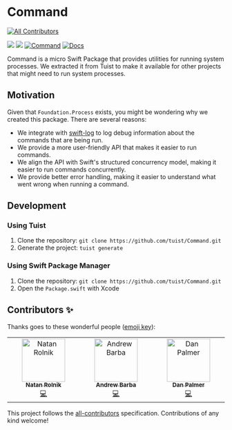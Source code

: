 # Command
<!-- ALL-CONTRIBUTORS-BADGE:START - Do not remove or modify this section -->
[![All Contributors](https://img.shields.io/badge/all_contributors-3-orange.svg?style=flat-square)](#contributors-)
<!-- ALL-CONTRIBUTORS-BADGE:END -->
[![](https://img.shields.io/endpoint?url=https%3A%2F%2Fswiftpackageindex.com%2Fapi%2Fpackages%2Ftuist%2FCommand%2Fbadge%3Ftype%3Dswift-versions)](https://swiftpackageindex.com/tuist/Command)
[![](https://img.shields.io/endpoint?url=https%3A%2F%2Fswiftpackageindex.com%2Fapi%2Fpackages%2Ftuist%2FCommand%2Fbadge%3Ftype%3Dplatforms)](https://swiftpackageindex.com/tuist/Command)
[![Command](https://github.com/tuist/Command/actions/workflows/command.yml/badge.svg)](https://github.com/tuist/Command/actions/workflows/command.yml)
[![Docs](https://github.com/tuist/Command/actions/workflows/docs.yml/badge.svg)](https://github.com/tuist/Command/actions/workflows/docs.yml)

Command is a micro Swift Package that provides utilities for running system processes. We extracted it from Tuist to make it available for other projects that might need to run system processes.

## Motivation

Given that `Foundation.Process` exists, you might be wondering why we created this package. There are several reasons:

- We integrate with [swift-log](https://github.com/apple/swift-log) to log debug information about the commands that are being run.
- We provide a more user-friendly API that makes it easier to run commands.
- We align the API with Swift's structured concurrency model, making it easier to run commands concurrently.
- We provide better error handling, making it easier to understand what went wrong when running a command.

## Development

### Using Tuist

1. Clone the repository: `git clone https://github.com/tuist/Command.git`
2. Generate the project: `tuist generate`


### Using Swift Package Manager

1. Clone the repository: `git clone https://github.com/tuist/Command.git`
2. Open the `Package.swift` with Xcode

## Contributors ✨

Thanks goes to these wonderful people ([emoji key](https://allcontributors.org/docs/en/emoji-key)):

<!-- ALL-CONTRIBUTORS-LIST:START - Do not remove or modify this section -->
<!-- prettier-ignore-start -->
<!-- markdownlint-disable -->
<table>
  <tbody>
    <tr>
      <td align="center" valign="top" width="14.28%"><a href="http://natanrolnik.me"><img src="https://avatars.githubusercontent.com/u/1164565?v=4?s=100" width="100px;" alt="Natan Rolnik"/><br /><sub><b>Natan Rolnik</b></sub></a><br /><a href="https://github.com/tuist/Command/commits?author=natanrolnik" title="Code">💻</a></td>
      <td align="center" valign="top" width="14.28%"><a href="https://abarba.me"><img src="https://avatars.githubusercontent.com/u/1316152?v=4?s=100" width="100px;" alt="Andrew Barba"/><br /><sub><b>Andrew Barba</b></sub></a><br /><a href="https://github.com/tuist/Command/commits?author=AndrewBarba" title="Code">💻</a></td>
      <td align="center" valign="top" width="14.28%"><a href="http://danpalmer.me"><img src="https://avatars.githubusercontent.com/u/202400?v=4?s=100" width="100px;" alt="Dan Palmer"/><br /><sub><b>Dan Palmer</b></sub></a><br /><a href="https://github.com/tuist/Command/commits?author=danpalmer" title="Code">💻</a></td>
    </tr>
  </tbody>
</table>

<!-- markdownlint-restore -->
<!-- prettier-ignore-end -->

<!-- ALL-CONTRIBUTORS-LIST:END -->

This project follows the [all-contributors](https://github.com/all-contributors/all-contributors) specification. Contributions of any kind welcome!